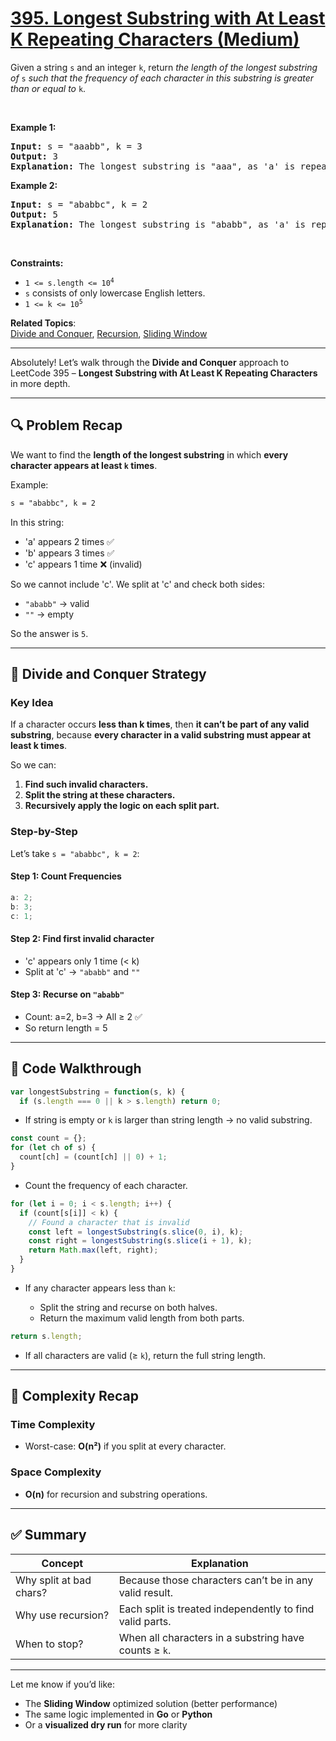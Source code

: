 # [395. Longest Substring with At Least K Repeating Characters (Medium)](https://leetcode.com/problems/longest-substring-with-at-least-k-repeating-characters/)

<p>Given a string <code>s</code> and an integer <code>k</code>, return <em>the length of the longest substring of</em> <code>s</code> <em>such that the frequency of each character in this substring is greater than or equal to</em> <code>k</code>.</p>

<p>&nbsp;</p>
<p><strong>Example 1:</strong></p>

<pre><strong>Input:</strong> s = "aaabb", k = 3
<strong>Output:</strong> 3
<strong>Explanation:</strong> The longest substring is "aaa", as 'a' is repeated 3 times.
</pre>

<p><strong>Example 2:</strong></p>

<pre><strong>Input:</strong> s = "ababbc", k = 2
<strong>Output:</strong> 5
<strong>Explanation:</strong> The longest substring is "ababb", as 'a' is repeated 2 times and 'b' is repeated 3 times.
</pre>

<p>&nbsp;</p>
<p><strong>Constraints:</strong></p>

<ul>
	<li><code>1 &lt;= s.length &lt;= 10<sup>4</sup></code></li>
	<li><code>s</code> consists of only lowercase English letters.</li>
	<li><code>1 &lt;= k &lt;= 10<sup>5</sup></code></li>
</ul>

**Related Topics**:  
[Divide and Conquer](https://leetcode.com/tag/divide-and-conquer/), [Recursion](https://leetcode.com/tag/recursion/), [Sliding Window](https://leetcode.com/tag/sliding-window/)

---

Absolutely! Let’s walk through the **Divide and Conquer** approach to LeetCode 395 – **Longest Substring with At Least K Repeating Characters** in more depth.

---

## 🔍 Problem Recap

We want to find the **length of the longest substring** in which **every character appears at least `k` times**.

Example:

```txt
s = "ababbc", k = 2
```

In this string:

- 'a' appears 2 times ✅
- 'b' appears 3 times ✅
- 'c' appears 1 time ❌ (invalid)

So we cannot include 'c'. We split at 'c' and check both sides:

- `"ababb"` → valid
- `""` → empty

So the answer is `5`.

---

## 🧠 Divide and Conquer Strategy

### Key Idea

If a character occurs **less than k times**, then **it can’t be part of any valid substring**, because **every character in a valid substring must appear at least k times**.

So we can:

1. **Find such invalid characters.**
2. **Split the string at these characters.**
3. **Recursively apply the logic on each split part.**

### Step-by-Step

Let’s take `s = "ababbc", k = 2`:

#### Step 1: Count Frequencies

```js
a: 2;
b: 3;
c: 1;
```

#### Step 2: Find first invalid character

- 'c' appears only 1 time (< k)
- Split at 'c' → `"ababb"` and `""`

#### Step 3: Recurse on `"ababb"`

- Count: a=2, b=3 → All ≥ 2 ✅
- So return length = 5

---

## 🔄 Code Walkthrough

```js
var longestSubstring = function(s, k) {
  if (s.length === 0 || k > s.length) return 0;
```

- If string is empty or `k` is larger than string length → no valid substring.

```js
const count = {};
for (let ch of s) {
  count[ch] = (count[ch] || 0) + 1;
}
```

- Count the frequency of each character.

```js
for (let i = 0; i < s.length; i++) {
  if (count[s[i]] < k) {
    // Found a character that is invalid
    const left = longestSubstring(s.slice(0, i), k);
    const right = longestSubstring(s.slice(i + 1), k);
    return Math.max(left, right);
  }
}
```

- If any character appears less than `k`:

  - Split the string and recurse on both halves.
  - Return the maximum valid length from both parts.

```js
return s.length;
```

- If all characters are valid (≥ `k`), return the full string length.

---

## 🧠 Complexity Recap

### Time Complexity

- Worst-case: **O(n²)** if you split at every character.

### Space Complexity

- **O(n)** for recursion and substring operations.

---

## ✅ Summary

| Concept                 | Explanation                                              |
| ----------------------- | -------------------------------------------------------- |
| Why split at bad chars? | Because those characters can’t be in any valid result.   |
| Why use recursion?      | Each split is treated independently to find valid parts. |
| When to stop?           | When all characters in a substring have counts ≥ `k`.    |

---

Let me know if you’d like:

- The **Sliding Window** optimized solution (better performance)
- The same logic implemented in **Go** or **Python**
- Or a **visualized dry run** for more clarity
